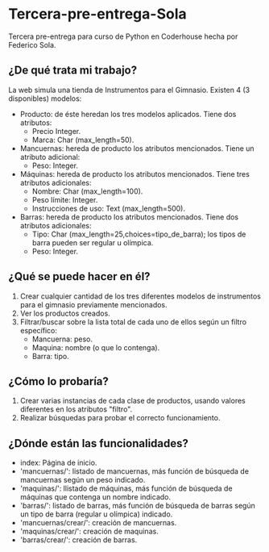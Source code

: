# Tercera-pre-entrega-Sola
Tercera pre-entrega para curso de Python en Coderhouse hecha por Federico Sola.

## ¿De qué trata mi trabajo?
La web simula una tienda de Instrumentos para el Gimnasio. Existen 4 (3 disponibles) modelos:
- Producto: de éste heredan los tres modelos aplicados. Tiene dos atributos:
    - Precio Integer.
    - Marca: Char (max_length=50).
- Mancuernas: hereda de producto los atributos mencionados. Tiene un atributo adicional:
    - Peso: Integer.
- Máquinas: hereda de producto los atributos mencionados. Tiene tres atributos adicionales:
    - Nombre: Char (max_length=100).
    - Peso límite: Integer.
    - Instrucciones de uso: Text (max_length=500).
- Barras: hereda de producto los atributos mencionados. Tiene dos atributos adicionales:
    - Tipo: Char (max_length=25,choices=tipo_de_barra); los tipos de barra pueden ser regular u olímpica.
    - Peso: Integer.

## ¿Qué se puede hacer en él?
1) Crear cualquier cantidad de los tres diferentes modelos de instrumentos para el gimnasio previamente mencionados.
2) Ver los productos creados.
3) Filtrar/buscar sobre la lista total de cada uno de ellos según un filtro específico:
    - Mancuerna: peso.
    - Maquina: nombre (o que lo contenga).
    - Barra: tipo.

## ¿Cómo lo probaría?
1) Crear varias instancias de cada clase de productos, usando valores diferentes en los atributos "filtro".
2) Realizar búsquedas para probar el correcto funcionamiento.

## ¿Dónde están las funcionalidades?
- index: Página de inicio.
- 'mancuernas/': listado de mancuernas, más función de búsqueda de mancuernas según un peso indicado.
- 'maquinas/': llistado de máquinas, más función de búsqueda de máquinas que contenga un nombre indicado.
- 'barras/': listado de barras, más función de búsqueda de barras según un tipo de barra (regular u olímpica) indicado.
- 'mancuernas/crear/': creación de mancuernas.
- 'maquinas/crear/': creación de maquinas.
- 'barras/crear/': creación de barras.
